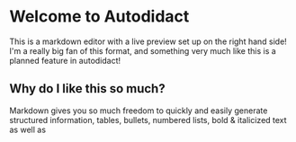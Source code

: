 # Welcome to Autodidact
This is a markdown editor with a live preview set up on the right hand side! I'm a really big fan of this format, and something very much like this is a planned feature in autodidact!

## Why do I like this so much?
Markdown gives you so much freedom to quickly and easily generate structured information, tables, bullets, numbered lists, bold & italicized text as well as 